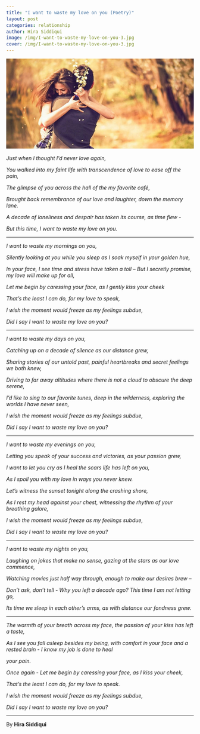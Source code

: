 ```yaml
---
title: "I want to waste my love on you (Poetry)"
layout: post
categories: relationship
author: Hira Siddiqui
image: /img/I-want-to-waste-my-love-on-you-3.jpg
cover: /img/I-want-to-waste-my-love-on-you-3.jpg
---
```


![Existential - I want to waste my love on you (Poetry)](/img/I-want-to-waste-my-love-on-you-2.jpg)



*Just when I thought I’d never love again,* 

*You walked into my faint life with transcendence of love to ease off the pain,* 

*The glimpse of you across the hall of the my favorite café,*

*Brought back remembrance of our love and laughter, down the memory lane.*

*A decade of loneliness and despair has taken its course, as time flew -* 

*But this time, I want to waste my love on you.*

-----

*I want to waste my mornings on you,*

*Silently looking at you while you sleep as I soak myself in your golden hue,*

*In your face, I see time and stress have taken a toll – But I secretly promise, my love will make up for all,*

*Let me begin by caressing your face, as I gently kiss your cheek*

*That’s the least I can do, for my love to speak,*

*I wish the moment would freeze as my feelings subdue,*

*Did I say I want to waste my love on you?*

-----

*I want to waste my days on you,*

*Catching up on a decade of silence as our distance grew,*

*Sharing stories of our untold past, painful heartbreaks and secret feelings we both knew,*

*Driving to far away altitudes where there is not a cloud to obscure the deep serene,*

*I’d like to sing to our favorite tunes, deep in the wilderness, exploring the worlds I have never seen,*

*I wish the moment would freeze as my feelings subdue,*

*Did I say I want to waste my love on you?*

-----

*I want to waste my evenings on you,*

*Letting you speak of your success and victories, as your passion grew,*

*I want to let you cry as I heal the scars life has left on you,*

*As I spoil you with my love in ways you never knew.*

*Let’s witness the sunset tonight along the crashing shore,*

*As I rest my head against your chest, witnessing the rhythm of your breathing galore,*

*I wish the moment would freeze as my feelings subdue,*

*Did I say I want to waste my love on you?*

-----

*I want to waste my nights on you,*

*Laughing on jokes that make no sense, gazing at the stars as our love commence,*

*Watching movies just half way through, enough to make our desires brew –*

*Don’t ask, don’t tell - Why you left a decade ago? This time I am not letting go,*

*Its time we sleep in each other’s arms, as with distance our fondness grew.*

-----

*The warmth of your breath across my face, the passion of your kiss has left a taste,*

*As I see you fall asleep besides my being, with comfort in your face and a rested brain - I know my job is done to heal*

*your pain.*

*Once again - Let me begin by caressing your face, as I kiss your cheek,*

*That’s the least I can do, for my love to speak.*

*I wish the moment would freeze as my feelings subdue,*

*Did I say I want to waste my love on you?*

-----

By **Hira Siddiqui**

